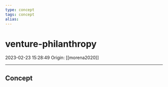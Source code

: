 ```yaml
---
type: concept
tags: concept
alias:
---
```


# venture-philanthropy

2023-02-23 15:28:49
Origin: [[morena2020]]

---

## Concept
